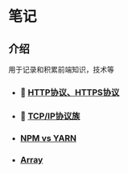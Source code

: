 # 笔记
## 介绍
用于记录和积累前端知识，技术等

- ### :rotating_light: [HTTP协议、HTTPS协议](https://github.com/Sanchez3/MyProject/issues/1)
- ### :rotating_light: [TCP/IP协议族](https://github.com/Sanchez3/MyProject/issues/2)
- ### [NPM vs YARN](https://github.com/Sanchez3/MyProject/issues/3)
- ### [Array]()


